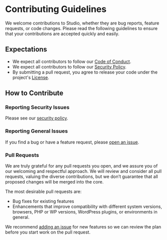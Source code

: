# Contributing Guidelines

We welcome contributions to Studio, whether they are bug reports, feature requests, or code changes. Please read the following guidelines to ensure that your contributions are accepted quickly and easily.

## Expectations

- We expect all contributors to follow our [Code of Conduct](../../CODE_OF_CONDUCT.md).
- We expect all contributors to follow our [Security Policy](../../SECURITY.md).
- By submitting a pull request, you agree to release your code under the project's [License](../../LICENSE.md).

## How to Contribute

### Reporting Security Issues

Please see our [security policy](../../SECURITY.md).

### Reporting General Issues

If you find a bug or have a feature request, please [open an issue](https://github.com/Automattic/studio/issues/new/choose).

### Pull Requests

We are truly grateful for any pull requests you open, and we assure you of our welcoming and respectful approach. We will review and consider all pull requests, valuing the diverse contributions, but we don’t guarantee that all proposed changes will be merged into the core.

The most desirable pull requests are:

- Bug fixes for existing features
- Enhancements that improve compatibility with different system versions, browsers, PHP or WP versions, WordPress plugins, or environments in general.

We recommend [adding an issue](https://github.com/Automattic/studio/issues/new/choose) for new features so we can review the plan before you start work on the pull request.
